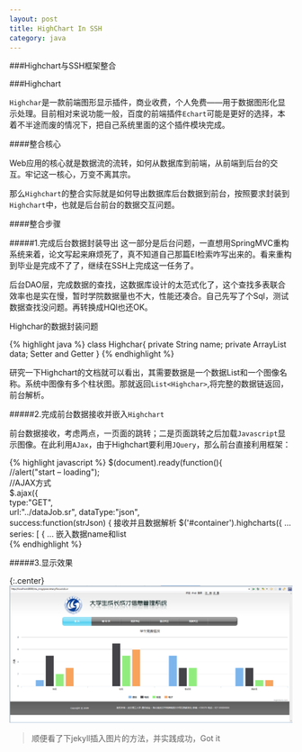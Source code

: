 ```yaml
---
layout: post
title: HighChart In SSH
category: java
---
```


###Highchart与SSH框架整合

###Highchart

`Highchar`是一款前端图形显示插件，商业收费，个人免费——用于数据图形化显示处理。目前相对来说功能一般，百度的前端插件`Echart`可能是更好的选择，本着不半途而废的情况下，把自己系统里面的这个插件模块完成。

####整合核心

Web应用的核心就是数据流的流转，如何从数据库到前端，从前端到后台的交互。牢记这一核心，万变不离其宗。

那么`Highchart`的整合实际就是如何导出数据库后台数据到前台，按照要求封装到`Highchart`中，也就是后台前台的数据交互问题。

####整合步骤

#####1.完成后台数据封装导出
这一部分是后台问题，一直想用SpringMVC重构系统来着，论文写起来麻烦死了，真不知道自己那篇EI检索咋写出来的。看来重构到毕业是完成不了了，继续在SSH上完成这一任务了。

后台DAO层，完成数据的查找，这数据库设计的太范式化了，这个查找多表联合效率也是实在慢，暂时学院数据量也不大，性能还凑合。自己先写了个Sql，测试数据查找没问题。再转换成HQl也还OK。

Highchar的数据封装问题

{% highlight java %}
class Highchar{
private String name;
private ArrayList<Integer> data;
Setter and Getter
}
{% endhighlight %}

研究一下Highchart的文档就可以看出，其需要数据是一个数据List和一个图像名称。系统中图像有多个柱状图。那就返回`List<Highchar>`,将完整的数据链返回，前台解析。

#####2.完成前台数据接收并嵌入`Highchart`

前台数据接收，考虑两点，一页面的跳转；二是页面跳转之后加载`Javascript`显示图像。在此利用`AJax`，由于Highchart要利用`JQuery`，那么前台直接利用框架：

{% highlight javascript %}
$(document).ready(function(){    
   //alert("start – loading");      
   //AJAX方式      
   $.ajax({      
      type:"GET",      
      url:"../dataJob.sr",
      dataType:"json",      
      success:function(strJson) {
      接收并且数据解析 
        $('#container').highcharts({
            ... 
            series: [ {
            ...
            嵌入数据name和list           
{% endhighlight %}  

#####3.显示效果

{:.center}
![效果图](/assets/img/20150319/concern_compete.png)

>顺便看了下jekyll插入图片的方法，并实践成功，Got it
